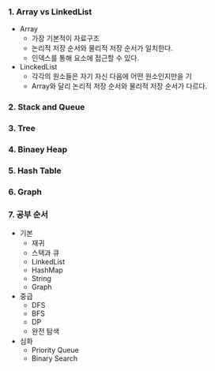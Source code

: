 ### 1. Array vs LinkedList
  - Array
    - 가장 기본적이 자료구조
    - 논리적 저장 순서와 물리적 저장 순서가 일치한다.
    - 인덱스를 통해 요소에 접근할 수 있다. 
  - LinckedList
    - 각각의 원소들은 자기 자신 다음에 어떤 원소인지만을 기
    - Array와 달리 논리적 저장 순서와 물리적 저장 순서가 다르다.
### 2. Stack and Queue

### 3. Tree

### 4. Binaey Heap

### 5. Hash Table

### 6. Graph

### 7. 공부 순서
  - 기본
    - 재귀
    - 스택과 큐
    - LinkedList
    - HashMap
    - String
    - Graph
  - 중급
    - DFS
    - BFS
    - DP
    - 완전 탐색
  - 심화
    - Priority Queue
    - Binary Search